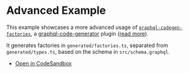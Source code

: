 # Advanced Example

This example showcases a more advanced usage of [`graphql-codegen-factories`](https://github.com/zhouzi/graphql-codegen-factories), a [graphql-code-generator](https://www.graphql-code-generator.com/) plugin ([read more](https://github.com/zhouzi/graphql-codegen-factories#readme)).

It generates factories in `generated/factories.ts`, separated from `generated/types.ts`, based on the schema in `src/schema.graphql`.

- [Open in CodeSandbox](https://codesandbox.io/s/github/zhouzi/graphql-codegen-factories/tree/main/examples/advanced?file=/src/schema.graphql)
